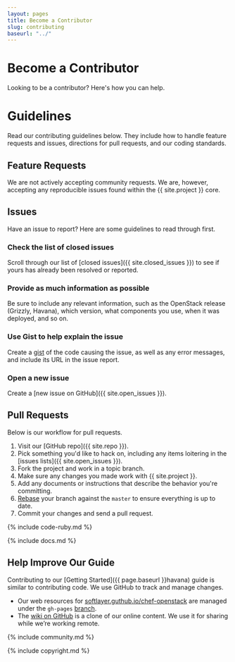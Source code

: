 ```yaml
---
layout: pages
title: Become a Contributor
slug: contributing
baseurl: "../"
---
```


# Become a Contributor

Looking to be a contributor? Here's how you can help.

# Guidelines

Read our contributing guidelines below. They include how to handle feature requests and issues, directions for pull requests, and our coding standards.

## Feature Requests

We are not actively accepting community requests. We are, however, accepting any reproducible issues found within the {{ site.project }} core.

## Issues

Have an issue to report? Here are some guidelines to read through first.

### Check the list of closed issues

Scroll through our list of [closed issues]({{ site.closed_issues }}) to see if yours has already been resolved or reported.

### Provide as much information as possible

Be sure to include any relevant information, such as the OpenStack release (Grizzly, Havana), which version, what components you use, when it was deployed, and so on.

### Use Gist to help explain the issue

Create a [gist](https://gist.github.com) of the code causing the issue, as well as any error messages, and include its URL in the issue report.

### Open a new issue

Create a [new issue on GitHub]({{ site.open_issues }}).

## Pull Requests

Below is our workflow for pull requests.

1.  Visit our [GitHub repo]({{ site.repo }}).
2.  Pick something you'd like to hack on, including any items loitering in the [issues lists]({{ site.open_issues }}).
3.  Fork the project and work in a topic branch.
4.  Make sure any changes you made work with {{ site.project }}.
5.  Add any documents or instructions that describe the behavior you're committing.
6.  [Rebase](https://help.github.com/articles/interactive-rebase) your branch against the `master` to ensure everything is up to date.
7.  Commit your changes and send a pull request.

{% include code-ruby.md %}

{% include docs.md %}

## Help Improve Our Guide

Contributing to our [Getting Started]({{ page.baseurl }}havana) guide is similar to contributing code. We use GitHub to track and manage changes.

* Our web resources for [softlayer.guthub.io/chef-openstack](http://softlayer.guthub.io/chef-openstack) are managed under the `gh-pages` [branch](https://github.com/softlayer/chef-openstack/wiki/_pages).
* The [wiki on GitHub](https://github.com/softlayer/chef-openstack/wiki/_pages) is a clone of our online content. We use it for sharing while we’re working remote. 

{% include community.md %}

{% include copyright.md %}
